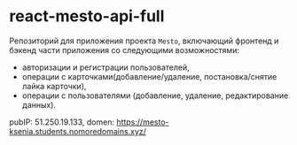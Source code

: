 # react-mesto-api-full
Репозиторий для приложения проекта `Mesto`, включающий фронтенд и бэкенд части приложения со следующими возможностями: 
- авторизации и регистрации пользователей, 
- операции с карточками(добавление/удаление, постановка/снятие лайка карточки),
- операции с пользователями (добавление, удаление, редактирование данных).


pubIP: 51.250.19.133,
domen: https://mesto-ksenia.students.nomoredomains.xyz/
